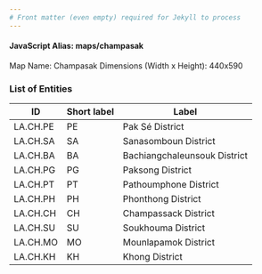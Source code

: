 ```yaml
---
# Front matter (even empty) required for Jekyll to process
---
```


#### JavaScript Alias: maps/champasak

Map Name: Champasak
Dimensions (Width x Height): 440x590

### List of Entities

ID | Short label | Label
---|---|---|
LA.CH.PE|PE|Pak Sé District
LA.CH.SA|SA|Sanasomboun District
LA.CH.BA|BA|Bachiangchaleunsouk District
LA.CH.PG|PG|Paksong District
LA.CH.PT|PT|Pathoumphone District
LA.CH.PH|PH|Phonthong District
LA.CH.CH|CH|Champassack District
LA.CH.SU|SU|Soukhouma District
LA.CH.MO|MO|Mounlapamok District
LA.CH.KH|KH|Khong District